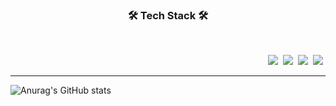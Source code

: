 <h3 align="center"><b>🛠 Tech Stack 🛠</b></h3>
</br>
<p align="right">
<img src="https://img.shields.io/badge/Android-green?style=flat-square&logo=Android&logoColor=white"/></a>&nbsp 
<img src="https://img.shields.io/badge/Python-blue?style=flat-square&logo=Python&logoColor=white"/></a>&nbsp 
<img src="https://img.shields.io/badge/C-AFEEEE?style=flat-square&logo=C&logoColor=white"/></a>&nbsp 
<img src="https://img.shields.io/badge/JAVA-F48E00?style=flat-square&logo=JAVA&logoColor=white"/></a>&nbsp 

<hr></a>

![Anurag's GitHub stats](https://github-readme-stats.vercel.app/api?username=Kim-JungHwan&show_icons=true&theme=merko)
